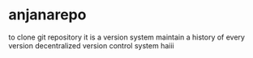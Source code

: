 # anjanarepo
to clone git repository
it is a version system
maintain a history of every version
decentralized version control system
haiii
